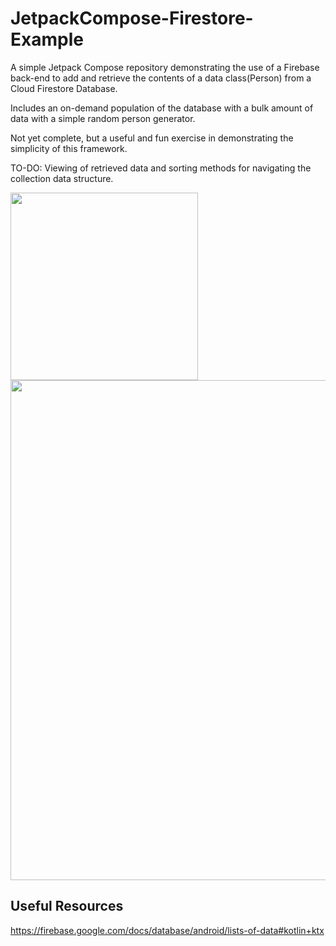 # JetpackCompose-Firestore-Example
A simple Jetpack Compose repository demonstrating the use of a Firebase back-end to add and retrieve the contents of a data class(Person) from a Cloud Firestore Database. 

Includes an on-demand population of the database with a bulk amount of data with a simple random person generator.

Not yet complete, but a useful and fun exercise in demonstrating the simplicity of this framework.

TO-DO: Viewing of retrieved data and sorting methods for navigating the collection data structure.

<img src="https://user-images.githubusercontent.com/77797048/130904237-1d7ff483-c602-4f44-aee1-ddeb7be7789d.png" width="300">
<img src="https://user-images.githubusercontent.com/77797048/130904297-3951cd36-e508-4b03-bdbe-2d0984ae7cc8.png" width="800">



## Useful Resources
https://firebase.google.com/docs/database/android/lists-of-data#kotlin+ktx
